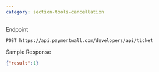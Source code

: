 ```yaml
---
category: section-tools-cancellation
---
```


Endpoint

```
POST https://api.paymentwall.com/developers/api/ticket
```
Sample Response

```json
{"result":1}
```

